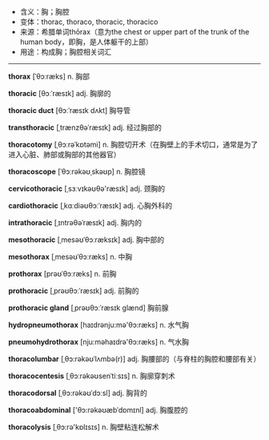 - <span class="definition">含义：胸；胸腔</span>
- <span class="definition">变体：thorac, thoraco, thoracic, thoracico</span>
- <span class="definition">来源：希腊单词thōrax（意为the chest or upper part of the trunk of the human body，即胸，是人体躯干的上部）</span>
- <span class="definition">用途：构成胸；胸腔相关词汇</span>


---


<span class="vocabulary">**thorax**</span> [ˈθɔːræks] n. 胸部

<span class="vocabulary">**thoracic**</span> [θɔːˈræsɪk] adj. 胸廓的

<span class="vocabulary">**thoracic duct** </span> [θɔːˈræsɪk dʌkt] 胸导管

<span class="vocabulary">**transthoracic**</span> [ˌtrænzθəˈræsɪk] adj. 经过胸部的

<span class="vocabulary">**thoracotomy**</span> [ˌθɔːrəˈkɒtəmi] n. 胸腔切开术（在胸壁上的手术切口，通常是为了进入心脏、肺部或胸部的其他器官）

<span class="vocabulary">**thoracoscope**</span> [ˈθɔːrəkəʊˌskəʊp] n. 胸腔镜

<span class="vocabulary">**cervicothoracic**</span> [ˌsɜːvɪkəʊθә'ræsɪk] adj. 颈胸的

<span class="vocabulary">**cardiothoracic**</span> [ˌkɑːdiəʊθɔːˈræsɪk] adj. 心胸外科的

<span class="vocabulary">**intrathoracic**</span> [ˌɪntrəθəˈræsɪk] adj. 胸内的

<span class="vocabulary">**mesothoracic**</span> [ˌmesəʊˈθɔːræksɪk] adj. 胸中部的

<span class="vocabulary">**mesothorax**</span> [ˌmesəʊˈθɔːræks] n. 中胸

<span class="vocabulary">**prothorax**</span> [prəʊˈθɔːræks] n. 前胸

<span class="vocabulary">**prothoracic**</span> [ˌprəʊθɔːˈræsɪk] adj. 前胸的

<span class="vocabulary">**prothoracic gland**</span> [ˌprəʊθɔːˈræsɪk ɡlænd]  胸前腺

<span class="vocabulary">**hydropneumothorax**</span> [haɪdrənju:mə'θɔ:ræks] n. 水气胸

<span class="vocabulary">**pneumohydrothorax**</span> [nju:məhaɪdrə'θɔ:ræks] n. 气水胸

<span class="vocabulary">**thoracolumbar**</span> [ˌθɔ:rəkəʊˈlʌmbə(r)] adj. 胸腰部的（与脊柱的胸腔和腰部有关）

<span class="vocabulary">**thoracocentesis**</span> [ˌθɔːrəkəʊsenˈtiːsɪs] n. 胸廓穿刺术

<span class="vocabulary">**thoracodorsal**</span> [ˌθɔ:rəkəʊˈdɔːsl] adj. 胸背的

<span class="vocabulary">**thoracoabdominal**</span> ['θɔ:rəkəʊæbˈdɒmɪnl] adj. 胸腹腔的

<span class="vocabulary">**thoracolysis**</span> [ˌθɔ:rə'kɒlɪsɪs] n. 胸壁粘连松解术